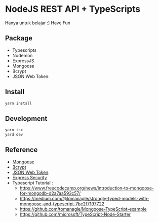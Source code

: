 # NodeJS REST API + TypeScripts

Hanya untuk belajar :) Have Fun

## Package
- Typescripts
- Nodemon
- ExpressJS
- Mongoose
- Bcrypt
- JSON Web Token

## Install
```bash
yarn install
```

## Development
```bash
yarn tsc
yard dev
```

## Reference
- [Mongoose](https://mongoosejs.com/docs/guide.html)
- [Bcrypt](https://github.com/kelektiv/node.bcrypt.js#readme)
- [JSON Web Token](https://github.com/auth0/node-jsonwebtoken#readme)
- [Express Security](https://expressjs.com/en/advanced/best-practice-security.html)
- Typescript Tutorial :
    - https://www.freecodecamp.org/news/introduction-to-mongoose-for-mongodb-d2a7aa593c57/
    - https://medium.com/@tomanagle/strongly-typed-models-with-mongoose-and-typescript-7bc2f7197722
    - https://github.com/tomanagle/Mongoose-TypeScript-example
    - https://github.com/microsoft/TypeScript-Node-Starter